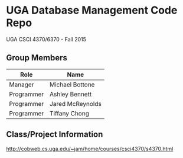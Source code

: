 # UGA Database Management Code Repo
UGA CSCI 4370/6370 - Fall 2015

## Group Members
| Role | Name |
| ----- | ---- |
| Manager | Michael Bottone |
| Programmer | Ashley Bennett |
| Programmer |  Jared McReynolds |
| Programmer | Tiffany Chong |

## Class/Project Information
http://cobweb.cs.uga.edu/~jam/home/courses/csci4370/s4370.html
